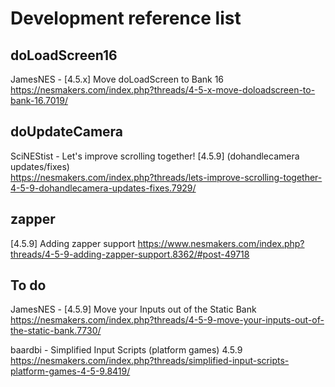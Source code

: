# Development reference list

## doLoadScreen16
JamesNES - [4.5.x] Move doLoadScreen to Bank 16  
https://nesmakers.com/index.php?threads/4-5-x-move-doloadscreen-to-bank-16.7019/

## doUpdateCamera
SciNEStist - Let's improve scrolling together! [4.5.9] (dohandlecamera updates/fixes)  
https://nesmakers.com/index.php?threads/lets-improve-scrolling-together-4-5-9-dohandlecamera-updates-fixes.7929/

## zapper
[4.5.9] Adding zapper support
https://www.nesmakers.com/index.php?threads/4-5-9-adding-zapper-support.8362/#post-49718

## To do
JamesNES - [4.5.9] Move your Inputs out of the Static Bank  
https://nesmakers.com/index.php?threads/4-5-9-move-your-inputs-out-of-the-static-bank.7730/

baardbi - Simplified Input Scripts (platform games) 4.5.9  
https://nesmakers.com/index.php?threads/simplified-input-scripts-platform-games-4-5-9.8419/